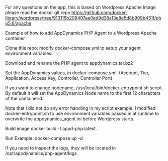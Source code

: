 For any questions on the app, this is based on Wordpress:Apache Image please read the docker git repo https://github.com/docker-library/wordpress/tree/913115b209407ae0ed9d38a13e8e5d8b909b431f/php5.6/apache

Example of how to add AppDynamics PHP Agent to a Wordpress Apache container

Clone this repo; modify docker-compose.yml to setup your agent environment variables.

Download and rename the PHP agent to appdynamics.tar.bz2

Set the AppDynamics values, in docker-compose.yml. (Account, Tier, Application, Access Key, Controller, Controller Port)

If you want to change nodename, /usr/local/bin/docker-entrypoint.sh script. By default it will set the AppDynamics Node name to the first 12 characters of the containerid.

Note that I did not do any error handling in my script example.  I modified docker-entrypoint.sh to use environment variables passed in at runtime to overwrite the appdynamics_agent.ini before Wordpress starts. 

Build image docker build -t appd-php:latest .

Run Example: docker-compose up -d

If you need to inspect the logs, they will be located in /opt/appdynamics/php-agent/logs
